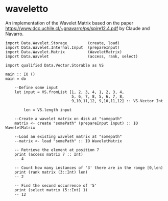 # waveletto
An implementation of the Wavelet Matrix based on the paper https://www.dcc.uchile.cl/~gnavarro/ps/spire12.4.pdf by Claude and Navarro.

    import Data.Wavelet.Storage         (create, load)
    import Data.Wavelet.Internal.Input  (prepareInput)
    import Data.Wavelet.Matrix          (WaveletMatrix)
    import Data.Wavelet                 (access, rank, select)

    import qualified Data.Vector.Storable as VS

    main :: IO ()
    main = do
        
        --Define some input
        let input = VS.fromList [1, 2, 3, 4, 1, 2, 3, 4,
                                 5, 6, 7, 8, 5, 6, 7, 8,
                                 9,10,11,12, 9,10,11,12] :: VS.Vector Int

            len = VS.length input

        --Create a wavelet matrix on disk at "somepath"
        matrix <- create "somePath" (prepareInput input) :: IO WaveletMatrix

        --Load an existing wavelet matrix at "somepath"
        --matrix <- load "somePath" :: IO WaveletMatrix

        -- Retrieve the element at position 7
        print (access matrix 7 :: Int)
        -- 4

        -- Count how many instances of '3' there are in the range [0,len)
        print (rank matrix (3::Int) len)
        -- 2

        -- Find the second occurrence of '5'
        print (select matrix (5::Int) 1)
        -- 12

